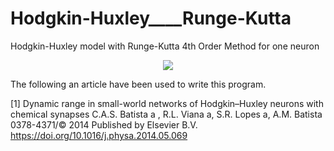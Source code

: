 # Hodgkin-Huxley____Runge-Kutta
Hodgkin-Huxley model with Runge-Kutta 4th Order Method for one neuron


<p align="center">
 <img src="https://github.com/aliseif321/Hodgkin-Huxley____Runge-Kutta/blob/main/Pictures/fig.png?raw=true" >
 </p>



The following an article have been used to write this program.

[1] Dynamic range in small-world networks of Hodgkin–Huxley neurons with chemical synapses 
C.A.S. Batista a , R.L. Viana a, S.R. Lopes a, A.M. Batista
0378-4371/© 2014 Published by Elsevier B.V. https://doi.org/10.1016/j.physa.2014.05.069

